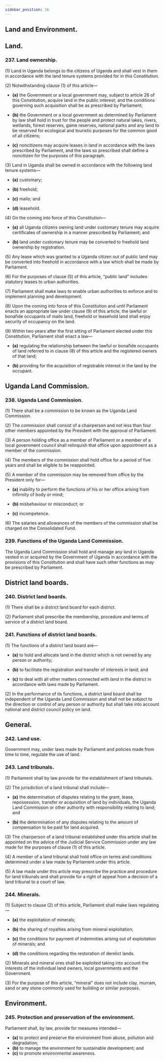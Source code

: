 ```yaml
---
sidebar_position: 16
---
```



## Land and Environment.

## Land.

### 237. Land ownership.

(1) Land in Uganda belongs to the citizens of Uganda and shall vest
in them in accordance with the land tenure systems provided for in this
Constitution.

(2) Notwithstanding clause (1) of this article—  

- **(a)** the Government or a local government may, subject to article 26
of this Constitution, acquire land in the public interest; and the
conditions governing such acquisition shall be as prescribed by
Parliament;  

- **(b)** the Government or a local government as determined by
Parliament by law shall hold in trust for the people and protect
natural lakes, rivers, wetlands, forest reserves, game reserves,
national parks and any land to be reserved for ecological and
touristic purposes for the common good of all citizens;  

- **(c)** noncitizens may acquire leases in land in accordance with the
laws prescribed by Parliament, and the laws so prescribed shall
define a noncitizen for the purposes of this paragraph.


(3) Land in Uganda shall be owned in accordance with the following
land tenure systems—  

- **(a)** customary;  

- **(b)** freehold;  

- **(c)** mailo; and  

- **(d)** leasehold.

(4) On the coming into force of this Constitution—  

- **(a)** all Uganda citizens owning land under customary tenure may
acquire certificates of ownership in a manner prescribed by
Parliament; and 

- **(b)** land under customary tenure may be converted to freehold land
ownership by registration.


(5) Any lease which was granted to a Uganda citizen out of public
land may be converted into freehold in accordance with a law which shall be made by Parliament.

(6) For the purposes of clause (5) of this article, “public land”
includes statutory leases to urban authorities.

(7) Parliament shall make laws to enable urban authorities to enforce
and to implement planning and development.

(8) Upon the coming into force of this Constitution and until
Parliament enacts an appropriate law under clause (9) of this article, the
lawful or bonafide occupants of mailo land, freehold or leasehold land shall
enjoy security of occupancy on the land.

(9) Within two years after the first sitting of Parliament elected under
this Constitution, Parliament shall enact a law—  

- **(a)** regulating the relationship between the lawful or bonafide
occupants of land referred to in clause (8) of this article and the
registered owners of that land;  

- **(b)** providing for the acquisition of registrable interest in the land by
the occupant.


## Uganda Land Commission.


### 238. Uganda Land Commission.

(1) There shall be a commission to be known as the Uganda Land Commission.

(2) The commission shall consist of a chairperson and not less than
four other members appointed by the President with the approval of Parliament.

(3) A person holding office as a member of Parliament or a member
of a local government council shall relinquish that office upon appointment
as a member of the commission.

(4) The members of the commission shall hold office for a period of
five years and shall be eligible to be reappointed.

(5) A member of the commission may be removed from office by the
President only for—  

- **(a)** inability to perform the functions of his or her office arising from
infirmity of body or mind;  

- **(b)** misbehaviour or misconduct; or  

- **(c)** incompetence.

(6) The salaries and allowances of the members of the commission
shall be charged on the Consolidated Fund.

### 239. Functions of the Uganda Land Commission.

The Uganda Land Commission shall hold and manage any land in Uganda
vested in or acquired by the Government of Uganda in accordance with the
provisions of this Constitution and shall have such other functions as may be
prescribed by Parliament.

## District land boards.

### 240. District land boards.

(1) There shall be a district land board for each district.

(2) Parliament shall prescribe the membership, procedure and terms of service of a district land board.

### 241. Functions of district land boards.


(1) The functions of a district land board are—  

- **(a)** to hold and allocate land in the district which is not owned by any
person or authority;  

- **(b)** to facilitate the registration and transfer of interests in land; and  

- **(c)** to deal with all other matters connected with land in the district
in accordance with laws made by Parliament.  


(2) In the performance of its functions, a district land board shall be
independent of the Uganda Land Commission and shall not be subject to the
direction or control of any person or authority but shall take into account
national and district council policy on land.

## General.


### 242. Land use.

Government may, under laws made by Parliament and policies made from
time to time, regulate the use of land.

### 243. Land tribunals.

(1) Parliament shall by law provide for the establishment of land
tribunals.


(2) The jurisdiction of a land tribunal shall include—  

- **(a)** the determination of disputes relating to the grant, lease,
repossession, transfer or acquisition of land by individuals, the
Uganda Land Commission or other authority with responsibility
relating to land; and  

- **(b)** the determination of any disputes relating to the amount of
compensation to be paid for land acquired.

(3) The chairperson of a land tribunal established under this article
shall be appointed on the advice of the Judicial Service Commission under
any law made for the purposes of clause (1) of this article.

(4) A member of a land tribunal shall hold office on terms and
conditions determined under a law made by Parliament under this article.

(5) A law made under this article may prescribe the practice and
procedure for land tribunals and shall provide for a right of appeal from a
decision of a land tribunal to a court of law.

### 244. Minerals.

(1) Subject to clause (2) of this article, Parliament shall make laws
regulating—  

- **(a)** the exploitation of minerals;  

- **(b)** the sharing of royalties arising from mineral exploitation;

- **(c)** the conditions for payment of indemnities arising out of
exploitation of minerals; and  

- **(d)** the conditions regarding the restoration of derelict lands.

(2) Minerals and mineral ores shall be exploited taking into account
the interests of the individual land owners, local governments and the
Government.

(3) For the purpose of this article, “mineral” does not include clay,
murram, sand or any stone commonly used for building or similar purposes.


## Environment.

### 245. Protection and preservation of the environment.

Parliament shall, by law, provide for measures intended—  
- **(a)** to protect and preserve the environment from abuse, pollution and
degradation;  
- **(b)** to manage the environment for sustainable development; and  
- **(c)** to promote environmental awareness.
